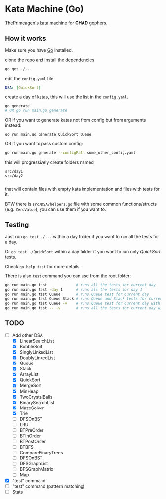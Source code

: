 # Kata Machine (Go)

[ThePrimeagen's kata machine](https://github.com/ThePrimeagen/kata-machine) for **CHAD** gophers.

## How it works

Make sure you have [Go](https://go.dev/doc/install) installed.

clone the repo and install the dependencies

```bash
go get ./...
```

edit the `config.yaml` file

```yaml
DSA: [QuickSort]
```

create a day of katas, this will use the list in the `config.yaml`.

```bash
go generate
# OR go run main.go generate
```

OR if you want to generate katas not from config but from arguments instead:

```bash
go run main.go generate QuickSort Queue
```

OR if you want to pass custom config:

```bash
go run main.go generate --configPath some_other_config.yaml
```

this will progressively create folders named

```
src/day1
src/day2
...
```

that will contain files with empty kata implementation and files with tests for it.

BTW there is `src/DSA/helpers.go` file with some common functions/structs (e.g. `ZeroValue`), you can use them if you want to.

## Testing

Just run `go test ./...` within a day folder if you want to run all the tests for a day.

Or `go test ./QuickSort` within a day folder if you want to run only _QuickSort_ tests.

Check `go help test` for more details.

There is also `test` command you can use from the root folder:

```bash
go run main.go test             # runs all the tests for current day
go run main.go test -day 1      # runs all the tests for day 1
go run main.go test Queue       # runs Queue test for current day
go run main.go test Queue Stack # runs Queue and Stack tests for current day
go run main.go test Queue -v    # runs Queue test for current day with verbose output
go run main.go test -- -v       # runs all the tests for current day with verbose output
```

## TODO

- [ ] Add other DSA
  - [x] LinearSearchList
  - [x] BubbleSort
  - [x] SinglyLinkedList
  - [x] DoublyLinkedList
  - [x] Queue
  - [x] Stack
  - [x] ArrayList
  - [x] QuickSort
  - [x] MergeSort
  - [x] MinHeap
  - [x] TwoCrystalBalls
  - [x] BinarySearchList
  - [x] MazeSolver
  - [x] Trie
  - [ ] DFSOnBST
  - [ ] LRU
  - [ ] BTPreOrder
  - [ ] BTInOrder
  - [ ] BTPostOrder
  - [ ] BTBFS
  - [ ] CompareBinaryTrees
  - [ ] DFSOnBST
  - [ ] DFSGraphList
  - [ ] BFSGraphMatrix
  - [ ] Map
- [x] "test" command
- [ ] "test" command (pattern matching)
- [ ] Stats
